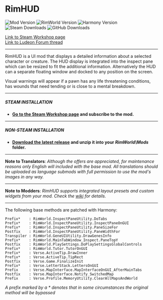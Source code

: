 # RimHUD
![Mod Version](https://img.shields.io/badge/Mod_Version-1.17.4-blue.svg)
![RimWorld Version](https://img.shields.io/badge/Built_for_RimWorld-1.6-blue.svg)
![Harmony Version](https://img.shields.io/badge/Powered_by_Harmony-2.3.6-blue.svg)\
![Steam Downloads](https://img.shields.io/steam/downloads/1508850027?colorB=blue&label=Steam+Downloads)
![GitHub Downloads](https://img.shields.io/github/downloads/Jaxe-Dev/RimHUD/total?colorB=blue&label=GitHub+Downloads)

[Link to Steam Workshop page](https://steamcommunity.com/sharedfiles/filedetails/?id=1508850027)\
[Link to Ludeon Forum thread](https://ludeon.com/forums/index.php?topic=45787.0)

---

RimHUD is a UI mod that displays a detailed information about a selected character or creature. The HUD display is integrated into the inspect pane which can be resized to fit the additional information. Alternatively the HUD can a separate floating window and docked to any position on the screen.

Visual warnings will appear if a pawn has any life threatening conditions, has wounds that need tending or is close to a mental breakdown.

---

##### STEAM INSTALLATION
- **[Go to the Steam Workshop page](https://steamcommunity.com/sharedfiles/filedetails/?id=1508850027) and subscribe to the mod.**

---

##### NON-STEAM INSTALLATION
- **[Download the latest release](https://github.com/Jaxe-Dev/RimHUD/releases/latest) and unzip it into your *RimWorld\Mods* folder.**

---

**Note to Translators**: *Although the offers are appreciated, for maintenance reasons only English will included with the base mod. All translations should be uploaded as language submods with full permission to use the mod's images in any way.*

---

**Note to Modders**: *RimHUD supports integrated layout presets and custom widgets from your mod. Check the [wiki](https://github.com/Jaxe-Dev/RimHUD/wiki) for details.*

---

The following base methods are patched with Harmony:
```
Prefix*    : RimWorld.InspectPaneUtility.DoTabs
Prefix*    : RimWorld.InspectPaneUtility.InspectPaneOnGUI
Prefix*    : RimWorld.InspectPaneUtility.PaneSizeFor
Postfix    : RimWorld.InspectPaneUtility.PaneWidthFor
Transpiler : RimWorld.GeneUIUtility.DrawGenesInfo
Prefix*    : RimWorld.MainTabWindow_Inspect.PaneTopY
Postfix    : RimWorld.PlaySettings.DoPlaySettingsGlobalControls
Prefix*    : RimWorld.Tutor.TutorOnGUI
Prefix*    : Verse.ActiveTip.DrawInner
Prefix*    : Verse.ActiveTip.TipRect
Postfix    : Verse.Game.FinalizeInit
Prefix*    : Verse.LetterStack.LettersOnGUI
Prefix     : Verse.MapInterface.MapInterfaceOnGUI_AfterMainTabs
Postfix    : Verse.MapInterface.Notify_SwitchedMap
Prefix     : Verse.Profile.MemoryUtility.ClearAllMapsAndWorld
```
*A prefix marked by a \* denotes that in some circumstances the original method will be bypassed*
